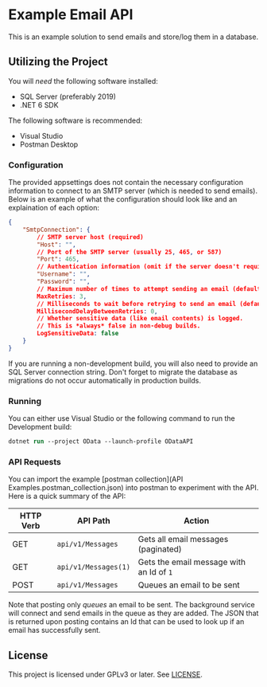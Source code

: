 # Example Email API
This is an example solution to send emails and store/log them in a database.

## Utilizing the Project
You will *need* the following software installed:
* SQL Server (preferably 2019)
* .NET 6 SDK

The following software is recommended:
* Visual Studio
* Postman Desktop

### Configuration
The provided appsettings does not contain the necessary configuration
information to connect to an SMTP server (which is needed to send emails).
Below is an example of what the configuration should look like and an
explaination of each option:
```json
{
    "SmtpConnection": {
        // SMTP server host (required)
        "Host": "",
        // Port of the SMTP server (usually 25, 465, or 587)
        "Port": 465,
        // Authentication information (omit if the server doesn't require it)
        "Username": "",
        "Password": "",
        // Maximum number of times to attempt sending an email (defaults to 3)
        MaxRetries: 3,
        // Milliseconds to wait before retrying to send an email (defaults to 0)
        MillisecondDelayBetweenRetries: 0,
        // Whether sensitive data (like email contents) is logged.
        // This is *always* false in non-debug builds.
        LogSensitiveData: false
    }
}
```

If you are running a non-development build, you will also need to provide an
SQL Server connection string. Don't forget to migrate the database as
migrations do not occur automatically in production builds.

### Running

You can either use Visual Studio or the following command to run the Development
build:
```ps
dotnet run --project OData --launch-profile ODataAPI
```

### API Requests

You can import the example [postman collection](API Examples.postman_collection.json)
into postman to experiment with the API. Here is a quick summary of the API:

| HTTP Verb | API Path             | Action                                   |
|-----------|----------------------|------------------------------------------|
| GET       | `api/v1/Messages`    | Gets all email messages (paginated)      |
| GET       | `api/v1/Messages(1)` | Gets the email message with an Id of `1` |
| POST      | `api/v1/Messages`    | Queues an email to be sent               |

Note that posting only *queues* an email to be sent. The background service will
connect and send emails in the queue as they are added. The JSON that is returned
upon posting contains an Id that can be used to look up if an email has
successfully sent.

## License
This project is licensed under GPLv3 or later. See [LICENSE](LICENSE).
